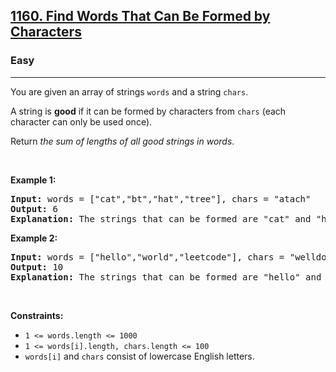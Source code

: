 <h2><a href="https://leetcode.com/problems/find-words-that-can-be-formed-by-characters/">1160. Find Words That Can Be Formed by Characters</a></h2><h3>Easy</h3><hr><div data-immersive-translate-walked="f6f12f27-e5c7-4c04-9fcb-eb10e9f0491c"><p data-immersive-translate-walked="f6f12f27-e5c7-4c04-9fcb-eb10e9f0491c" data-immersive-translate-paragraph="1">You are given an array of strings <code data-immersive-translate-walked="f6f12f27-e5c7-4c04-9fcb-eb10e9f0491c">words</code> and a string <code data-immersive-translate-walked="f6f12f27-e5c7-4c04-9fcb-eb10e9f0491c">chars</code>.</p>

<p data-immersive-translate-walked="f6f12f27-e5c7-4c04-9fcb-eb10e9f0491c" data-immersive-translate-paragraph="1">A string is <strong data-immersive-translate-walked="f6f12f27-e5c7-4c04-9fcb-eb10e9f0491c">good</strong> if it can be formed by characters from <code data-immersive-translate-walked="f6f12f27-e5c7-4c04-9fcb-eb10e9f0491c">chars</code> (each character can only be used once).</p>

<p data-immersive-translate-walked="f6f12f27-e5c7-4c04-9fcb-eb10e9f0491c" data-immersive-translate-paragraph="1">Return <em data-immersive-translate-walked="f6f12f27-e5c7-4c04-9fcb-eb10e9f0491c">the sum of lengths of all good strings in words</em>.</p>

<p data-immersive-translate-walked="f6f12f27-e5c7-4c04-9fcb-eb10e9f0491c">&nbsp;</p>
<p data-immersive-translate-walked="f6f12f27-e5c7-4c04-9fcb-eb10e9f0491c"><strong class="example" data-immersive-translate-walked="f6f12f27-e5c7-4c04-9fcb-eb10e9f0491c" data-immersive-translate-paragraph="1">Example 1:</strong></p>

<pre><strong>Input:</strong> words = ["cat","bt","hat","tree"], chars = "atach"
<strong>Output:</strong> 6
<strong>Explanation:</strong> The strings that can be formed are "cat" and "hat" so the answer is 3 + 3 = 6.
</pre>

<p data-immersive-translate-walked="f6f12f27-e5c7-4c04-9fcb-eb10e9f0491c"><strong class="example" data-immersive-translate-walked="f6f12f27-e5c7-4c04-9fcb-eb10e9f0491c" data-immersive-translate-paragraph="1">Example 2:</strong></p>

<pre><strong>Input:</strong> words = ["hello","world","leetcode"], chars = "welldonehoneyr"
<strong>Output:</strong> 10
<strong>Explanation:</strong> The strings that can be formed are "hello" and "world" so the answer is 5 + 5 = 10.
</pre>

<p data-immersive-translate-walked="f6f12f27-e5c7-4c04-9fcb-eb10e9f0491c">&nbsp;</p>
<p data-immersive-translate-walked="f6f12f27-e5c7-4c04-9fcb-eb10e9f0491c"><strong data-immersive-translate-walked="f6f12f27-e5c7-4c04-9fcb-eb10e9f0491c" data-immersive-translate-paragraph="1">Constraints:</strong></p>

<ul data-immersive-translate-walked="f6f12f27-e5c7-4c04-9fcb-eb10e9f0491c">
	<li data-immersive-translate-walked="f6f12f27-e5c7-4c04-9fcb-eb10e9f0491c"><code data-immersive-translate-walked="f6f12f27-e5c7-4c04-9fcb-eb10e9f0491c">1 &lt;= words.length &lt;= 1000</code></li>
	<li data-immersive-translate-walked="f6f12f27-e5c7-4c04-9fcb-eb10e9f0491c"><code data-immersive-translate-walked="f6f12f27-e5c7-4c04-9fcb-eb10e9f0491c">1 &lt;= words[i].length, chars.length &lt;= 100</code></li>
	<li data-immersive-translate-walked="f6f12f27-e5c7-4c04-9fcb-eb10e9f0491c" data-immersive-translate-paragraph="1"><code data-immersive-translate-walked="f6f12f27-e5c7-4c04-9fcb-eb10e9f0491c">words[i]</code> and <code data-immersive-translate-walked="f6f12f27-e5c7-4c04-9fcb-eb10e9f0491c">chars</code> consist of lowercase English letters.</li>
</ul>
</div>